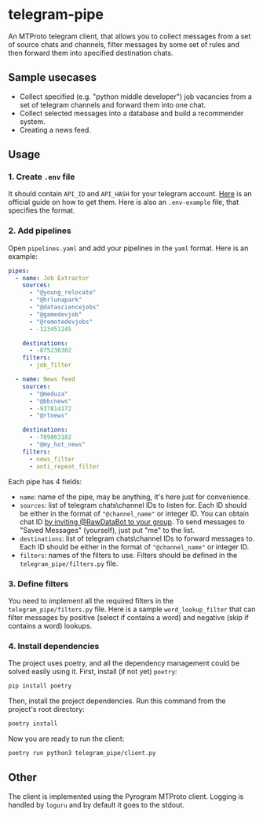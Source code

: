 # telegram-pipe
An MTProto telegram client, that allows you to collect messages from a set of source chats and channels, filter messages by some set of rules and then forward them into specified destination chats.

## Sample usecases
- Collect specified (e.g. "python middle developer") job vacancies from a set of telegram channels and forward them into one chat.
- Collect selected messages into a database and build a recommender system.
- Creating a news feed.

## Usage
### 1. Create `.env` file
It should contain `API_ID` and `API_HASH` for your telegram account. [Here](https://core.telegram.org/api/obtaining_api_id) is an official guide on how to get them. Here is also an `.env-example` file, that specifies the format.

### 2. Add pipelines 
Open `pipelines.yaml` and add your pipelines in the `yaml` format. Here is an example:
```yaml
pipes:
  - name: Job Extractor
    sources:
      - "@young_relocate"
      - "@hrlunapark"
      - "@datasciencejobs"
      - "@gamedevjob"
      - "@remotedevjobs"
      - -123451245

    destinations:
      - -875236302
    filters:
      - job_filter

  - name: News feed
    sources:
      - "@meduza"
      - "@bbcnews"
      - -937814172
      - "@rtnews"

    destinations:
      - -789863182
      - "@my_hot_news"
    filters:
      - news_filter
      - anti_repeat_filter
```

Each pipe has 4 fields:
  - `name`: name of the pipe, may be anything, it's here just for convenience.
  - `sources`: list of telegram chats\channel IDs to listen for. Each ID should be either in the format of `"@channel_name"` or integer ID. You can obtain chat ID [by inviting @RawDataBot to your group](https://stackoverflow.com/a/46247058). To send messages to "Saved Messages" (yourself), just put "me" to the list.
  - `destinations`: list of telegram chats\channel IDs to forward messages to. Each ID should be either in the format of `"@channel_name"` or integer ID.
  - `filters`: names of the filters to use. Filters should be defined in the `telegram_pipe/filters.py` file.
  
### 3. Define filters
You need to implement all the required filters in the `telegram_pipe/filters.py` file. Here is a sample `word_lookup_filter` that can filter messages by positive (select if contains a word) and negative (skip if contains a word) lookups. 

### 4. Install dependencies
The project uses poetry, and all the dependency management could be solved easily using it. First, install (if not yet) `poetry`:
```bash
pip install poetry
```

Then, install the project dependencies. Run this command from the project's root directory:
```bash
poetry install
```

Now you are ready to run the client:
```bash
poetry run python3 telegram_pipe/client.py
```


## Other
The client is implemented using the Pyrogram MTProto client. Logging is handled by `loguru` and by default it goes to the stdout.

  
  



